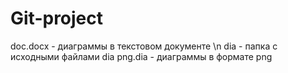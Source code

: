 # Git-project
doc.docx - диаграммы в текстовом документе \n 
dia - папка с исходными файлами dia
png.dia - диаграммы в формате png
